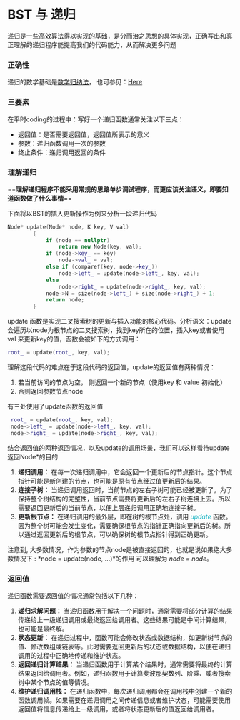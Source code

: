 

# BST 与 递归

递归是一些高效算法得以实现的基础，是分而治之思想的具体实现，正确写出和真正理解的递归程序能提高我们的代码能力，从而解决更多问题

### 正确性

递归的数学基础是[数学归纳法](https://baike.baidu.com/item/%E6%95%B0%E5%AD%A6%E5%BD%92%E7%BA%B3%E6%B3%95/5155524)， 也可参见：[Here](https://cs.nju.edu.cn/zhangl/cpl/note06.pdf)

### 三要素

在平时coding的过程中：写好一个递归函数通常关注以下三点：

- 返回值：是否需要返回值，返回值所表示的意义
- 参数：递归函数调用一次的参数
- 终止条件：递归调用返回的条件

### 理解递归

==**理解递归程序不能采用常规的思路单步调试程序，而更应该关注语义，即要知道函数做了什么事情**==

下面将以BST的插入更新操作为例来分析一段递归代码

```C++
Node* update(Node* node, K key, V val)
        {
            if (node == nullptr)
                return new Node(key, val);
            if (node->key_ == key)
                node->val_ = val;
            else if (comparef(key, node->key_))
                node->left_ = update(node->left_, key, val);
            else
                node->right_ = update(node->right_, key, val);
            node->N = size(node->left_) + size(node->right_) + 1;
            return node;
        }
```

update 函数是实现二叉搜索树的更新与插入功能的核心代码。分析语义：update 会遍历以node为根节点的二叉搜索树，找到key所在的位置，插入key或者使用 val 来更新key的值，函数会被如下的方式调用：

```c++
root_ = update(root_, key, val);
```

理解这段代码的难点在于这段代码的返回值，update的返回值有两种情况：

1. 若当前访问的节点为空， 则返回一个新的节点（使用key 和 value 初始化）
2. 否则返回参数节点node

有三处使用了update函数的返回值 

```C++
 root_ = update(root_, key, val);
 node->left_ = update(node->left_, key, val);
 node->right_ = update(node->right_, key, val);
```

结合返回值的两种返回情况，以及update的调用场景，我们可以这样看待update返回Node*的目的

1. **递归调用：** 在每一次递归调用中，它会返回一个更新后的节点指针。这个节点指针可能是新创建的节点，也可能是原有节点经过值更新后的结果。
2. **连接子树：** 当递归调用返回时，当前节点的左右子树可能已经被更新了。为了保持整个树结构的完整性，当前节点需要将更新后的左右子树连接上去。所以需要返回更新后的当前节点，以便上层递归调用正确地连接子树。
3. **更新根节点：** 在递归调用的最外层，即在树的根节点处，调用 *<font color=redblack> update</font>* 函数。因为整个树可能会发生变化，需要确保根节点的指针正确指向更新后的树。所以通过返回更新后的根节点，可以确保树的根节点指针得到正确更新。

注意到, 大多数情况，作为参数的节点node是被直接返回的，也就是说如果绝大多数情况下 : *node = update(node, ...)*的作用 可以理解为 *node = node*。

### 返回值

递归函数需要返回值的情况通常包括以下几种：

1. **递归求解问题：** 当递归函数用于解决一个问题时，通常需要将部分计算的结果传递给上一级递归调用或最终返回给调用者。这些结果可能是中间计算结果，也可能是最终解。
2. **状态更新：** 在递归过程中，函数可能会修改状态或数据结构，如更新树节点的值、修改数组或链表等。此时需要返回更新后的状态或数据结构，以便在递归调用的过程中正确地传递和维护状态。
3. **返回递归计算结果：** 当递归函数用于计算某个结果时，通常需要将最终的计算结果返回给调用者。例如，递归函数用于计算斐波那契数列、阶乘、或者搜索树中某个节点的值等情况。
4. **维护递归调用栈：** 在递归函数中，每次递归调用都会在调用栈中创建一个新的函数调用帧。如果需要在递归调用之间传递信息或者维护状态，可能需要使用返回值将信息传递给上一级调用，或者将状态更新后的值返回给调用者。

